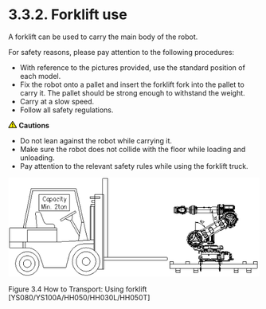 ﻿# 3.3.2. Forklift use

A forklift can be used to carry the main body of the robot.

For safety reasons, please pay attention to the following procedures:

*	With reference to the pictures provided, use the standard position of each model.
*	Fix the robot onto a pallet and insert the forklift fork into the pallet to carry it. The pallet should be strong enough to withstand the weight.
*	Carry at a slow speed.
*	Follow all safety regulations.


![](../../_assets/작은주의표시.png) <b>Cautions</b>

*	Do not lean against the robot while carrying it.
*	Make sure the robot does not collide with the floor while loading and unloading.
*	Pay attention to the relevant safety rules while using the forklift truck.





![](../../_assets/그림_3.4_운반방법_지게차이용.png)


Figure 3.4 How to Transport: Using forklift [YS080/YS100A/HH050/HH030L/HH050T]